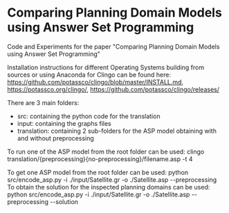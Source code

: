 # Comparing Planning Domain Models using Answer Set Programming
 Code and Experiments for the paper "Comparing Planning Domain Models using Answer Set Programming"

Installation instructions for different Operating Systems building from sources or using Anaconda for Clingo can be found here: https://github.com/potassco/clingo/blob/master/INSTALL.md, https://potassco.org/clingo/, https://github.com/potassco/clingo/releases/

There are 3 main folders:
 - src: containing the python code for the translation
 - input: containing the graphs files
 - translation: containing 2 sub-folders for the ASP model obtaining with and without preprocessing

To run one of the ASP model from the root folder can be used: clingo translation/{preprocessing}{no-preprocessing}/filename.asp -t 4

To get one ASP model from the root folder can be used: python src/encode_asp.py -i ./input/Satellite.gr -o ./Satellite.asp --preprocessing
To obtain the solution for the inspected planning domains can be used: python src/encode_asp.py -i ./input/Satellite.gr -o ./Satellite.asp --preprocessing --solution
